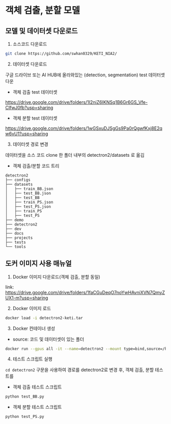 # 객체 검출, 분할 모델

## 모델 및 데이터셋 다운로드

1. 소스코드 다운로드

```bash
git clone https://github.com/swhan0329/KETI_NIA2/
```

2. 데이터셋 다운로드

구글 드라이브 또는 AI HUB에 올라와있는 (detection, segmentation) test 데이터셋 다운

* 객체 검출 test 데이터셋

https://drive.google.com/drive/folders/1I2niZ6IKNSq1B6Gr6GS_Vfe-CIfwJ0fb?usp=sharing

* 객체 분할 test 데이터셋

https://drive.google.com/drive/folders/1wGSxuDJSgGs9Pa0rQgwfKxj8E2qw6vU1?usp=sharing


3. 데이터셋 경로 변경

데이터셋을 소스 코드 clone 한 폴더 내부의 detectron2/datasets 로 옮김

* 객체 검출/분할 코드 트리

```
detectron2  
├── configs  
├── datasets  
│   ├── train_BB.json  
│   ├── test_BB.json  
│   ├── test_BB  
│   ├── train_PS.json  
│   ├── test_PS.json  
│   ├── train_PS  
│   ├── test_PS  
├── demo  
├── detectron2  
├── dev  
├── docs  
├── projects  
├── tests  
└── tools  
```

## 도커 이미지 사용 매뉴얼

1. Docker 이미지 다운로드(객체 검출, 분할 동일)

link: https://drive.google.com/drive/folders/1faCGuDeqO7noYwHAvniXVN7QmyZUX1-m?usp=sharing

2. Docker 이미지 로드

```bash
docker load -i detectron2-keti.tar
```

3. Docker 컨테이너 생성

* source: 코드 및 데이터셋이 있는 폴더

```bash
docker run --gpus all -it --name=detectron2 --mount type=bind,source=/home/super/sw/detectron2,target=/root/share detectron2:v0
```

4. 테스트 스크립트 실행

```cd detectron2``` 구문을 사용하여 경로를 detectron2로 변경 후, 객체 검출, 분할 테스트를 


* 객체 검출 테스트 스크립트

```bash
python test_BB.py
```

* 객체 분할 테스트 스크립트

```bash
python test_PS.py
```

